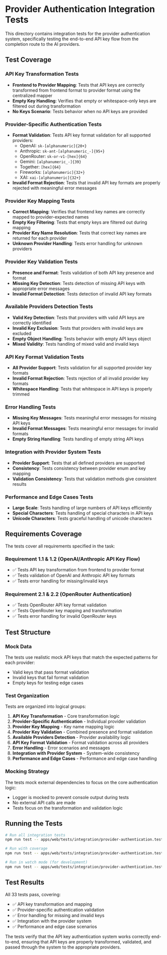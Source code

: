 # Provider Authentication Integration Tests

This directory contains integration tests for the provider authentication system, specifically testing the end-to-end API key flow from the completion route to the AI providers.

## Test Coverage

### API Key Transformation Tests

- **Frontend to Provider Mapping**: Tests that API keys are correctly transformed from frontend format to provider format using the centralized mapper
- **Empty Key Handling**: Verifies that empty or whitespace-only keys are filtered out during transformation
- **No Keys Scenario**: Tests behavior when no API keys are provided

### Provider-Specific Authentication Tests

- **Format Validation**: Tests API key format validation for all supported providers:
  - OpenAI: `sk-[alphanumeric]{20+}`
  - Anthropic: `sk-ant-[alphanumeric_-]{95+}`
  - OpenRouter: `sk-or-v1-[hex]{64}`
  - Gemini: `[alphanumeric_-]{39}`
  - Together: `[hex]{64}`
  - Fireworks: `[alphanumeric]{32+}`
  - XAI: `xai-[alphanumeric]{32+}`
- **Invalid Format Rejection**: Tests that invalid API key formats are properly rejected with meaningful error messages

### Provider Key Mapping Tests

- **Correct Mapping**: Verifies that frontend key names are correctly mapped to provider-expected names
- **Empty Key Filtering**: Tests that empty keys are filtered out during mapping
- **Provider Key Name Resolution**: Tests that correct key names are returned for each provider
- **Unknown Provider Handling**: Tests error handling for unknown providers

### Provider Key Validation Tests

- **Presence and Format**: Tests validation of both API key presence and format
- **Missing Key Detection**: Tests detection of missing API keys with appropriate error messages
- **Invalid Format Detection**: Tests detection of invalid API key formats

### Available Providers Detection Tests

- **Valid Key Detection**: Tests that providers with valid API keys are correctly identified
- **Invalid Key Exclusion**: Tests that providers with invalid keys are excluded
- **Empty Object Handling**: Tests behavior with empty API keys object
- **Mixed Validity**: Tests handling of mixed valid and invalid keys

### API Key Format Validation Tests

- **All Provider Support**: Tests validation for all supported provider key formats
- **Invalid Format Rejection**: Tests rejection of all invalid provider key formats
- **Whitespace Handling**: Tests that whitespace in API keys is properly trimmed

### Error Handling Tests

- **Missing Key Messages**: Tests meaningful error messages for missing API keys
- **Invalid Format Messages**: Tests meaningful error messages for invalid formats
- **Empty String Handling**: Tests handling of empty string API keys

### Integration with Provider System Tests

- **Provider Support**: Tests that all defined providers are supported
- **Consistency**: Tests consistency between provider enum and key mapping
- **Validation Consistency**: Tests that validation methods give consistent results

### Performance and Edge Cases Tests

- **Large Scale**: Tests handling of large numbers of API keys efficiently
- **Special Characters**: Tests handling of special characters in API keys
- **Unicode Characters**: Tests graceful handling of unicode characters

## Requirements Coverage

The tests cover all requirements specified in the task:

### Requirement 1.1 & 1.2 (OpenAI/Anthropic API Key Flow)

- ✅ Tests API key transformation from frontend to provider format
- ✅ Tests validation of OpenAI and Anthropic API key formats
- ✅ Tests error handling for missing/invalid keys

### Requirement 2.1 & 2.2 (OpenRouter Authentication)

- ✅ Tests OpenRouter API key format validation
- ✅ Tests OpenRouter key mapping and transformation
- ✅ Tests error handling for invalid OpenRouter keys

## Test Structure

### Mock Data

The tests use realistic mock API keys that match the expected patterns for each provider:

- Valid keys that pass format validation
- Invalid keys that fail format validation
- Empty keys for testing edge cases

### Test Organization

Tests are organized into logical groups:

1. **API Key Transformation** - Core transformation logic
2. **Provider-Specific Authentication** - Individual provider validation
3. **Provider Key Mapping** - Key name mapping logic
4. **Provider Key Validation** - Combined presence and format validation
5. **Available Providers Detection** - Provider availability logic
6. **API Key Format Validation** - Format validation across all providers
7. **Error Handling** - Error scenarios and messages
8. **Integration with Provider System** - System-wide consistency
9. **Performance and Edge Cases** - Performance and edge case handling

### Mocking Strategy

The tests mock external dependencies to focus on the core authentication logic:

- Logger is mocked to prevent console output during tests
- No external API calls are made
- Tests focus on the transformation and validation logic

## Running the Tests

```bash
# Run all integration tests
npm run test -- apps/web/tests/integration/provider-authentication.test.ts --run

# Run with coverage
npm run test -- apps/web/tests/integration/provider-authentication.test.ts --coverage --run

# Run in watch mode (for development)
npm run test -- apps/web/tests/integration/provider-authentication.test.ts
```

## Test Results

All 33 tests pass, covering:

- ✅ API key transformation and mapping
- ✅ Provider-specific authentication validation
- ✅ Error handling for missing and invalid keys
- ✅ Integration with the provider system
- ✅ Performance and edge case scenarios

The tests verify that the API key authentication system works correctly end-to-end, ensuring that API keys are properly transformed, validated, and passed through the system to the appropriate providers.
